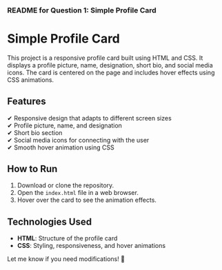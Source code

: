 ### **README for Question 1: Simple Profile Card**  

# **Simple Profile Card**  

This project is a responsive profile card built using HTML and CSS. It displays a profile picture, name, designation, short bio, and social media icons. The card is centered on the page and includes hover effects using CSS animations.  

## **Features**  
✔ Responsive design that adapts to different screen sizes  
✔ Profile picture, name, and designation  
✔ Short bio section  
✔ Social media icons for connecting with the user  
✔ Smooth hover animation using CSS  

## **How to Run**  
1. Download or clone the repository.  
2. Open the `index.html` file in a web browser.  
3. Hover over the card to see the animation effects.  

## **Technologies Used**  
- **HTML**: Structure of the profile card  
- **CSS**: Styling, responsiveness, and hover animations  

Let me know if you need modifications! 🚀
